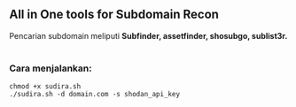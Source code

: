 ## All in One tools for Subdomain Recon
Pencarian subdomain meliputi <b>Subfinder, assetfinder, shosubgo, sublist3r.</b> <br><br>

### Cara menjalankan:
```
chmod +x sudira.sh
./sudira.sh -d domain.com -s shodan_api_key
```

